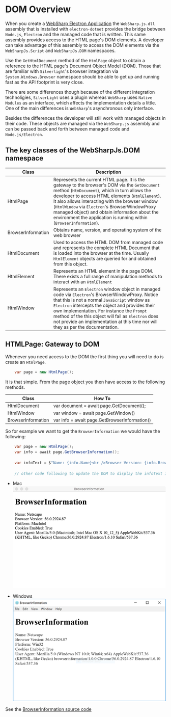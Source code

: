 # DOM Overview

When you create a [WebSharp Electron Application](https://github.com/xamarin/WebSharp/blob/master/docs/getting-started/getting-started-websharp-electron-application.md) the `WebSharp.js.dll` assembly that is installed with `electron-dotnet` provides the bridge between `Node.js`, `Electron` and the managed code that is written.  This same assembly provides access to the HTML page's DOM elements.  A developer can take advantage of this assembly to access the DOM elements via the `WebSharpJs.Script` and `WebSharpJs.DOM` namespaces.  

Use the `GetHtmlDocument` method of the `HtmlPage` object to obtain a reference to the HTML page's Document Object Model (DOM).  Those that are familiar with `Silverlight`'s browser integration via `System.Windows.Browser` namespace should be able to get up and running fast as the API footprint is very close.

There are some differences though because of the different integration technoligies, `SilverLight` uses a plugin whereas `WebSharp` uses `Native Modules` as an interface, which affects the implementation details a little.  One of the main differences is `WebSharp`'s asynchronous only interface.

Besides the differences the developer will still work with managed objects in their code.  These objects are managed via the `WebSharp.js` assembly and can be passed back and forth between managed code and `Node.js/Electron`.

## The key classes of the WebSharpJs.DOM namespace

| Class | Description |
| --- | --- |
| HtmlPage | Represents the current HTML page.  It is the gateway to the browser's DOM via the `GetDocument` method (`HtmDocument`), which in turn allows the developer to access HTML elements (`HtmlElement`).  It also allows interacting with the browser window (`HtmlWindow` via `Electron`'s BrowserWindowProxy managed object) and obtain information about the environment the application is running within (`BrowserInformation`). | 
| BrowserInformation | Obtains name, version, and operating system of the web browser |
| HtmlDocument | Used to access the HTML DOM from managed code and represents the complete HTML Document that is loaded into the browser at the time.  Usually `HtmlElement` objects are queried for and obtained from this object. | 
| HtmlElement | Represents an HTML element in the page DOM.  There exists a full range of manipulation methods to interact with an `HtmlElement`  | 
| HtmlWindow | Represents an `Electron` window object in managed code via `Electron`'s BrowserWindowProxy.  Notice that this is not a normal `JavaScript` window as `Electron` intercepts the object and provides their own implementation.  For instance the `Prompt` method of the this object will fail as `Electron` does not provide an implementation at this time nor will they as per the documentation.   |

## HTMLPage: Gateway to DOM

Whenever you need access to the DOM the first thing you will need to do is create an `HtmlPage`.

```cs
    var page = new HtmlPage();
```

It is that simple.  From the page object you then have access to the following methods.

| Class | How To |
| --- | --- |
| HtmlDocument | var document = await page.GetDocument(); |
| HtmlWindow | var window = await page.GetWindow() |
| BrowserInformation | var info = await page.GetBrowserInformation() |

So for example we want to get the `BrowserInformation` we would have the following:

```cs
    var page = new HtmlPage();
    var info = await page.GetBrowserInformation();
   
    var infoText = $"Name: {info.Name}<br />Browser Version: {info.BrowserVersion}<br />Platform: {info.Platform}<br />Cookies Enabled: {info.CookiesEnabled}<br />User Agent: {info.UserAgent}";

    // other code following to update the DOM to display the infoText in the page.
```

* Mac
![browser info mac](./browserinfo/images/browserinformation.png)

* Windows
![browser info windows](./browserinfo/images/browserinformation-win.png)

See the [BrowserInformation source code](./browserinfo)






